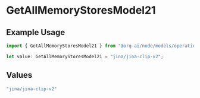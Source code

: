 # GetAllMemoryStoresModel21

## Example Usage

```typescript
import { GetAllMemoryStoresModel21 } from "@orq-ai/node/models/operations";

let value: GetAllMemoryStoresModel21 = "jina/jina-clip-v2";
```

## Values

```typescript
"jina/jina-clip-v2"
```